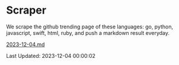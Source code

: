 # Scraper

We scrape the github trending page of these languages: go, python, javascript, swift, html, ruby, and push a markdown result everyday.

[2023-12-04.md](https://github.com/henson/Scraper/blob/master/2023-12-04.md)

Last Updated: 2023-12-04 00:00:02